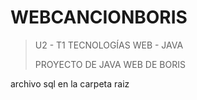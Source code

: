 # WEBCANCIONBORIS

> U2 - T1 TECNOLOGÍAS WEB - JAVA  
> 
>PROYECTO DE JAVA WEB DE BORIS

archivo sql en la carpeta raiz
